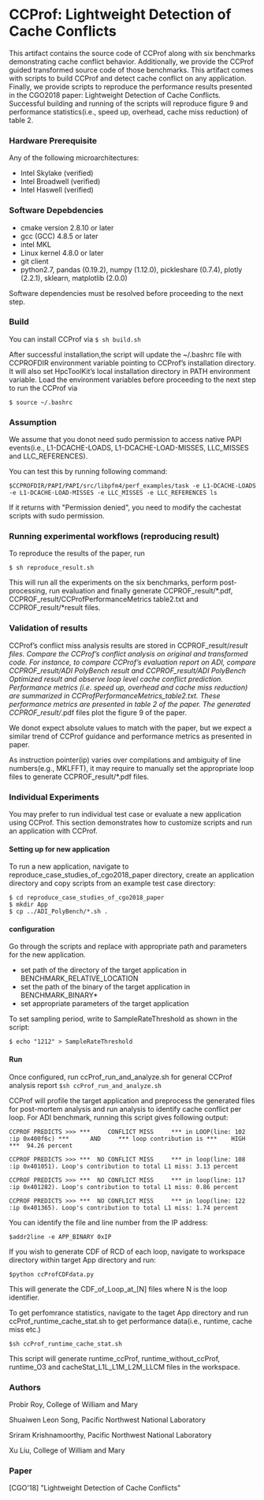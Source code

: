 # CCProf: Lightweight Detection of Cache Conflicts

This artifact contains the source code of CCProf along
with six benchmarks demonstrating cache conflict behavior. Additionally, we provide the CCProf guided transformed source code of those benchmarks. This artifact
comes with scripts to build CCProf and detect cache
conflict on any application. Finally, we provide scripts
to reproduce the performance results presented in the
CGO2018 paper: Lightweight Detection of Cache Conflicts. Successful building and running of the scripts will
reproduce figure 9 and performance statistics(i.e., speed
up, overhead, cache miss reduction) of table 2.

### Hardware Prerequisite ###
Any of the following microarchitectures:
* Intel Skylake (verified)
* Intel Broadwell (verified)
* Intel Haswell (verified)
    
### Software Depebdencies  ###
* cmake version 2.8.10 or later
* gcc (GCC) 4.8.5 or later
* intel MKL
* Linux kernel 4.8.0 or later
* git client
* python2.7, pandas (0.19.2), numpy (1.12.0), pickleshare (0.7.4), plotly (2.2.1), sklearn, matplotlib (2.0.0)

Software dependencies must be resolved before proceeding to the next step.

### Build  ###
You can install CCProf via
`$ sh build.sh`

After successful installation,the script will update the ~/.bashrc file with CCPROFDIR
environment variable pointing to CCProf’s installation
directory. It will also set HpcToolKit’s local installation
directory in PATH environment variable. Load the environment variables before proceeding to the next step to
run the CCProf via

`$ source ~/.bashrc`

### Assumption ###
We assume that you donot need sudo permission to access native PAPI events(i.e., L1-DCACHE-LOADS, L1-DCACHE-LOAD-MISSES, LLC_MISSES and LLC_REFERENCES). 

You can test this by running following command:

`$CCPROFDIR/PAPI/PAPI/src/libpfm4/perf_examples/task -e L1-DCACHE-LOADS -e L1-DCACHE-LOAD-MISSES -e LLC_MISSES -e LLC_REFERENCES ls`

If it returns with "Permission denied", you need to modify the cachestat scripts with sudo permission. 

### Running experimental workflows (reproducing result) ###
To reproduce the results of the paper, run

`$ sh reproduce_result.sh`

This will run all the experiments on the six benchmarks, perform post-processing, run
evaluation and finally generate CCPROF_result/*.pdf, CCPROF_result/CCProfPerformanceMetrics table2.txt
and CCPROF_result/*result files.

### Validation of results ###
CCProf’s conflict miss analysis results are stored in
CCPROF_result/*result files. Compare the CCProf’s
conflict analysis on original and transformed code. For
instance, to compare CCProf’s evaluation report on
ADI, compare CCPROF_result/ADI PolyBench result
and CCPROF_result/ADI PolyBench Optimized result
and observe loop level cache conflict prediction. Performance metrics (i.e. speed up, overhead and cache
miss reduction) are summarized in CCProfPerformanceMetrics_table2.txt. These performance metrics
are presented in table 2 of the paper. The generated
CCPROF_result/*.pdf files plot the figure 9 of the paper.

We donot expect absolute values to match with the paper, but we expect a similar trend of CCProf guidance and performance metrics as presented in paper. 

As instruction pointer(ip) varies over compilations and
ambiguity of line numbers(e.g., MKLFFT), it may require to manually set the appropriate loop files to generate CCPROF_result/*.pdf files.

### Individual Experiments ###
You may prefer to run individual test case or evaluate a new application using CCProf. This section demonstrates how to customize scripts and run an application with CCProf.

#### Setting up for new application ####
To run a new application, navigate to reproduce_case_studies_of_cgo2018_paper directory, create an application directory and copy scripts from an example test case directory:

```
$ cd reproduce_case_studies_of_cgo2018_paper
$ mkdir App
$ cp ../ADI_PolyBench/*.sh .
```

#### configuration ####
Go through the scripts and replace with appropriate path and parameters for the new application.

* set path of the directory of the target application in BENCHMARK_RELATIVE_LOCATION 
* set the path of the binary of the target application in BENCHMARK_BINARY*
* set appropriate parameters of the target application

To set sampling period, write to SampleRateThreshold as shown in the script:

`$ echo "1212" > SampleRateThreshold`

#### Run ####
Once configured, run ccProf_run_and_analyze.sh for general CCProf analysis report
`$sh ccProf_run_and_analyze.sh`

CCProf will profile the target application and preprocess the generated files for post-mortem analysis and run analysis to identify cache conflict per loop. For ADI benchmark, running this script gives following output:

```
CCPROF PREDICTS >>> ***     CONFLICT MISS     *** in LOOP(line: 102 :ip 0x400f6c) ***      AND     *** loop contribution is ***    HIGH    ***  94.26 percent

CCPROF PREDICTS >>> ***  NO CONFLICT MISS     *** in loop(line: 108 :ip 0x401051). Loop's contribution to total L1 miss: 3.13 percent

CCPROF PREDICTS >>> ***  NO CONFLICT MISS     *** in loop(line: 117 :ip 0x401282). Loop's contribution to total L1 miss: 0.86 percent

CCPROF PREDICTS >>> ***  NO CONFLICT MISS     *** in loop(line: 122 :ip 0x401365). Loop's contribution to total L1 miss: 1.74 percent
```

You can identify the file and line number from the IP address:

`$addr2line -e APP_BINARY 0xIP`

If you wish to generate CDF of RCD of each loop, navigate to workspace directory within target App directory and run:

`$python ccProfCDFdata.py`

This will generate the CDF_of_Loop_at_[N] files where N is the loop identifier.

To get perfomrance statistics, navigate to the taget App directory and run ccProf_runtime_cache_stat.sh to get performance data(i.e., runtime, cache miss etc.)

`$sh ccProf_runtime_cache_stat.sh`
 
This script will generate runtime_ccProf, runtime_without_ccProf, runtime_O3 and cacheStat_L1L_L1M_L2M_LLCM files in the workspace.



### Authors ###

Probir Roy, College of William and Mary

Shuaiwen Leon Song, Pacific Northwest National Laboratory

Sriram Krishnamoorthy, Pacific Northwest National Laboratory

Xu Liu, College of William and Mary

### Paper ###
[CGO'18] "Lightweight Detection of Cache Conflicts"

